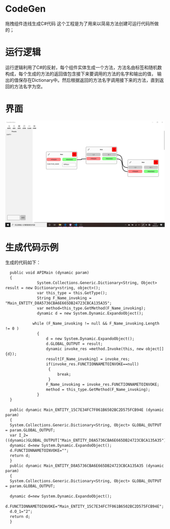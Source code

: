 # CodeGen
拖拽组件连线生成C#代码
这个工程是为了用来以简易方法创建可运行代码所做的；
# 运行逻辑
运行逻辑利用了C#的反射，每个组件实体生成一个方法，方法名由标签和随机数构成，每个生成的方法的返回值包含接下来要调用的方法的名字和输出的值，
输出的值保存在Dictionary中。然后根据返回的方法名字调用接下来的方法，直到返回的方法名字为空。
# 界面

![UI](https://raw.githubusercontent.com/CLOWREAD/CodeGen/master/SharedScreenshot.jpg)

# 生成代码示例

生成的代码如下：


      public void APIMain (dynamic param)
      {
                  System.Collections.Generic.Dictionary<String, Object> result = new Dictionary<string, object>();
                  var this_type = this.GetType();
                  String F_Name_invoking = "Main_ENTITY_D8A5736CBA6E665DB24723CBCA135A35";
                  var method=this_type.GetMethod(F_Name_invoking);
                  dynamic d = new System.Dynamic.ExpandoObject();

                while (F_Name_invoking != null && F_Name_invoking.Length != 0 )
                  {
                      d = new System.Dynamic.ExpandoObject();
                      d.GLOBAL_OUTPUT = result;
                      dynamic invoke_res =method.Invoke(this, new object[]{d});
                      result[F_Name_invoking] = invoke_res;
                      if(invoke_res.FUNCTIONNAMETOINVOKE==null)
                       {
                           break;
                       } 
                      F_Name_invoking = invoke_res.FUNCTIONNAMETOINVOKE;
                      method = this_type.GetMethod(F_Name_invoking);
                  }
      }

      public dynamic Main_ENTITY_15C7E34FC7F061B6502BC2D575FCB94E (dynamic param)
      {
      System.Collections.Generic.Dictionary<String, Object> GLOBAL_OUTPUT = param.GLOBAL_OUTPUT;
      var I_2=((dynamic)GLOBAL_OUTPUT["Main_ENTITY_D8A5736CBA6E665DB24723CBCA135A35"]).O_1;
      dynamic d=new System.Dynamic.ExpandoObject();
      d.FUNCTIONNAMETOINVOKE="";
      return d;
      }
      public dynamic Main_ENTITY_D8A5736CBA6E665DB24723CBCA135A35 (dynamic param)
      {
      System.Collections.Generic.Dictionary<String, Object> GLOBAL_OUTPUT = param.GLOBAL_OUTPUT;

      dynamic d=new System.Dynamic.ExpandoObject();
      d.FUNCTIONNAMETOINVOKE="Main_ENTITY_15C7E34FC7F061B6502BC2D575FCB94E";
      d.O_1="2";
      return d;
      }
